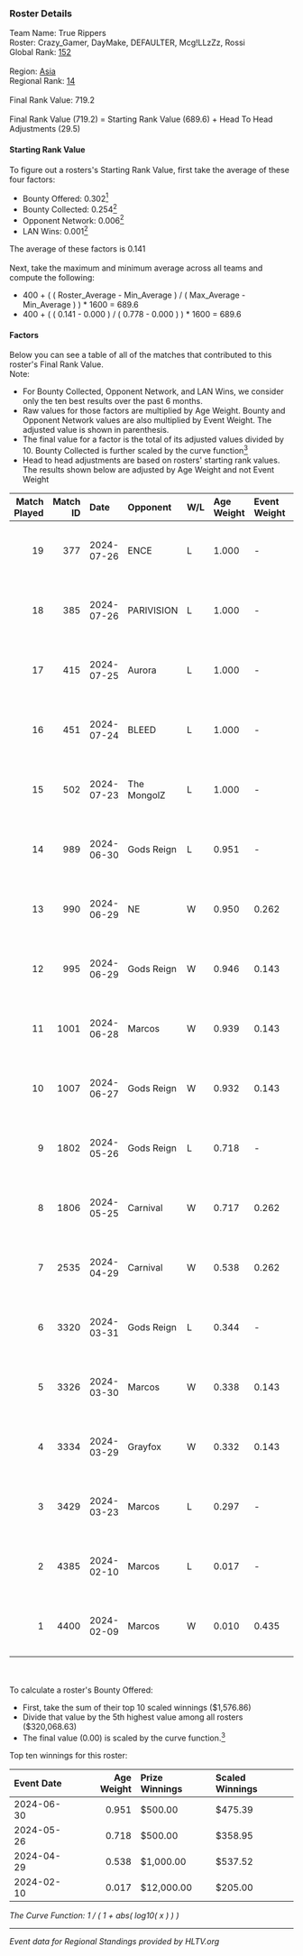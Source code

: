 ### Roster Details<br />
Team Name: True Rippers<br />
Roster: Crazy_Gamer, DayMake, DEFAULTER, Mcg!LLzZz, Rossi<br />
Global Rank: [152](../../standings_global_2024_08_06.md)<br />
<br />
Region: [Asia]( ../../standings_asia_2024_08_06.md)<br />
Regional Rank: [14]( ../../standings_asia_2024_08_06.md)<br />
<br />
Final Rank Value:  719.2<br />
<br />
Final Rank Value (719.2) = Starting Rank Value (689.6) + Head To Head Adjustments (29.5)<br />

#### Starting Rank Value<br />
To figure out a rosters's Starting Rank Value, first take the average of these four factors:<br />
- Bounty Offered: 0.302[<sup>1</sup>](#table2)
- Bounty Collected: 0.254[<sup>2</sup>](#table1)
- Opponent Network: 0.006[<sup>2</sup>](#table1)
- LAN Wins: 0.001[<sup>2</sup>](#table1)

The average of these factors is 0.141<br />
<br />
Next, take the maximum and minimum average across all teams and compute the following:<br />
- 400 + ( ( Roster_Average - Min_Average ) / ( Max_Average - Min_Average ) ) * 1600 = 689.6
- 400 + ( ( 0.141 - 0.000 ) / ( 0.778 - 0.000 ) ) * 1600 = 689.6


#### Factors<br />
Below you can see a table of all of the matches that contributed to this roster's Final Rank Value.<br />
Note:<br />

- For Bounty Collected, Opponent Network, and LAN Wins, we consider only the ten best results over the past 6 months.
- Raw values for those factors are multiplied by Age Weight. Bounty and Opponent Network values are also multiplied by Event Weight. The adjusted value is shown in parenthesis.
- The final value for a factor is the total of its adjusted values divided by 10. Bounty Collected is further scaled by the curve function[<sup>3</sup>](#curveFunction)
- Head to head adjustments are based on rosters' starting rank values. The results shown below are adjusted by Age Weight and not Event Weight
<span id="table1"></span><br />


| Match Played | Match ID | Date       | Opponent    | W/L | Age Weight | Event Weight | Bounty Collected | Opponent Network | LAN Wins  | H2H Adj. | Roster                                             |
| -: | -: | :- | :- | :- | :- | :- | :- | :- | :- | -: | :- |
|           19 |      377 | 2024-07-26 | ENCE        | L   | 1.000      | -            | -                | -                | -         |    -0.78 | Crazy_Gamer, DayMake, DEFAULTER, Mcg!LLzZz, Rossi  |
|           18 |      385 | 2024-07-26 | PARIVISION  | L   | 1.000      | -            | -                | -                | -         |    -3.15 | Crazy_Gamer, DayMake, DEFAULTER, Mcg!LLzZz, Rossi  |
|           17 |      415 | 2024-07-25 | Aurora      | L   | 1.000      | -            | -                | -                | -         |    -0.49 | Crazy_Gamer, DayMake, DEFAULTER, Mcg!LLzZz, Rossi  |
|           16 |      451 | 2024-07-24 | BLEED       | L   | 1.000      | -            | -                | -                | -         |    -1.16 | Crazy_Gamer, DayMake, DEFAULTER, Mcg!LLzZz, Rossi  |
|           15 |      502 | 2024-07-23 | The MongolZ | L   | 1.000      | -            | -                | -                | -         |    -0.10 | Crazy_Gamer, DayMake, DEFAULTER, Mcg!LLzZz, Rossi  |
|           14 |      989 | 2024-06-30 | Gods Reign  | L   | 0.951      | -            | -                | -                | -         |   -12.84 | Crazy_Gamer, DayMake, DEFAULTER, Mcg!LLzZz, Rossi  |
|           13 |      990 | 2024-06-29 | NE          | W   | 0.950      | 0.262        | 0.000 (0.000)    | 0.000 (0.000)    | 0 (0.000) |     3.93 | Crazy_Gamer, DayMake, DEFAULTER, Mcg!LLzZz, Rossi  |
|           12 |      995 | 2024-06-29 | Gods Reign  | W   | 0.946      | 0.143        | 0.040 (0.005)    | 0.195 (0.026)    | 0 (0.000) |    17.30 | Crazy_Gamer, DayMake, DEFAULTER, Mcg!LLzZz, Rossi  |
|           11 |     1001 | 2024-06-28 | Marcos      | W   | 0.939      | 0.143        | 0.000 (0.000)    | 0.036 (0.005)    | 0 (0.000) |     6.96 | Crazy_Gamer, DayMake, DEFAULTER, Mcg!LLzZz, Rossi  |
|           10 |     1007 | 2024-06-27 | Gods Reign  | W   | 0.932      | 0.143        | 0.040 (0.005)    | 0.195 (0.026)    | 0 (0.000) |    18.34 | Crazy_Gamer, DayMake, DEFAULTER, Mcg!LLzZz, Rossi  |
|            9 |     1802 | 2024-05-26 | Gods Reign  | L   | 0.718      | -            | -                | -                | -         |    -8.30 | Crazy_Gamer, DayMake, DEFAULTER, Mcg!LLzZz, Rossi  |
|            8 |     1806 | 2024-05-25 | Carnival    | W   | 0.717      | 0.262        | 0.002 (0.000)    | 0.000 (0.000)    | 0 (0.000) |     6.49 | Crazy_Gamer, DayMake, DEFAULTER, Mcg!LLzZz, Rossi  |
|            7 |     2535 | 2024-04-29 | Carnival    | W   | 0.538      | 0.262        | 0.002 (0.000)    | 0.000 (0.000)    | 0 (0.000) |     5.11 | Crazy_Gamer, DEFAULTER, Gh0sTTTT, Mcg!LLzZz, Rossi |
|            6 |     3320 | 2024-03-31 | Gods Reign  | L   | 0.344      | -            | -                | -                | -         |    -4.04 | Crazy_Gamer, DEFAULTER, Gh0sTTTT, Mcg!LLzZz, Rossi |
|            5 |     3326 | 2024-03-30 | Marcos      | W   | 0.338      | 0.143        | 0.000 (0.000)    | 0.011 (0.001)    | 0 (0.000) |     4.22 | Crazy_Gamer, DEFAULTER, Gh0sTTTT, Mcg!LLzZz, Rossi |
|            4 |     3334 | 2024-03-29 | Grayfox     | W   | 0.332      | 0.143        | 0.000 (0.000)    | 0.004 (0.000)    | 0 (0.000) |     3.86 | Crazy_Gamer, DEFAULTER, Gh0sTTTT, Mcg!LLzZz, Rossi |
|            3 |     3429 | 2024-03-23 | Marcos      | L   | 0.297      | -            | -                | -                | -         |    -5.63 | Anasasis, Crazy_Gamer, DEFAULTER, Mcg!LLzZz, Rossi |
|            2 |     4385 | 2024-02-10 | Marcos      | L   | 0.017      | -            | -                | -                | -         |    -0.33 | DEFAULTER, Gh0sTTTT, kennyS, Mcg!LLzZz, Rossi      |
|            1 |     4400 | 2024-02-09 | Marcos      | W   | 0.010      | 0.435        | 0.001 (0.000)    | 0.001 (0.000)    | 1 (0.010) |     0.12 | DEFAULTER, Gh0sTTTT, kennyS, Mcg!LLzZz, Rossi      |

<br />
<span id="table2"></span><br />
To calculate a roster's Bounty Offered:<br />

- First, take the sum of their top 10 scaled winnings ($1,576.86)
- Divide that value by the 5th highest value among all rosters ($320,068.63)
- The final value (0.00) is scaled by the curve function.[<sup>3</sup>](#curveFunction)

Top ten winnings for this roster:<br />

| Event Date | Age Weight | Prize Winnings | Scaled Winnings |
| :- | -: | :- | :- |
| 2024-06-30 |      0.951 | $500.00        | $475.39         |
| 2024-05-26 |      0.718 | $500.00        | $358.95         |
| 2024-04-29 |      0.538 | $1,000.00      | $537.52         |
| 2024-02-10 |      0.017 | $12,000.00     | $205.00         |


<span id="curveFunction"></span>_The Curve Function: 1 / ( 1 + abs( log10( x ) ) )_<br />

---
_Event data for Regional Standings provided by HLTV.org_<br />
